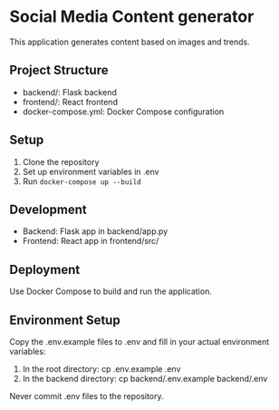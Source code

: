 # Social Media Content generator

This application generates content based on images and trends.

## Project Structure
- backend/: Flask backend
- frontend/: React frontend
- docker-compose.yml: Docker Compose configuration

## Setup
1. Clone the repository
2. Set up environment variables in .env
3. Run `docker-compose up --build`

## Development
- Backend: Flask app in backend/app.py
- Frontend: React app in frontend/src/

## Deployment
Use Docker Compose to build and run the application.

## Environment Setup
Copy the .env.example files to .env and fill in your actual environment variables:

1. In the root directory: cp .env.example .env
2. In the backend directory: cp backend/.env.example backend/.env

Never commit .env files to the repository.

